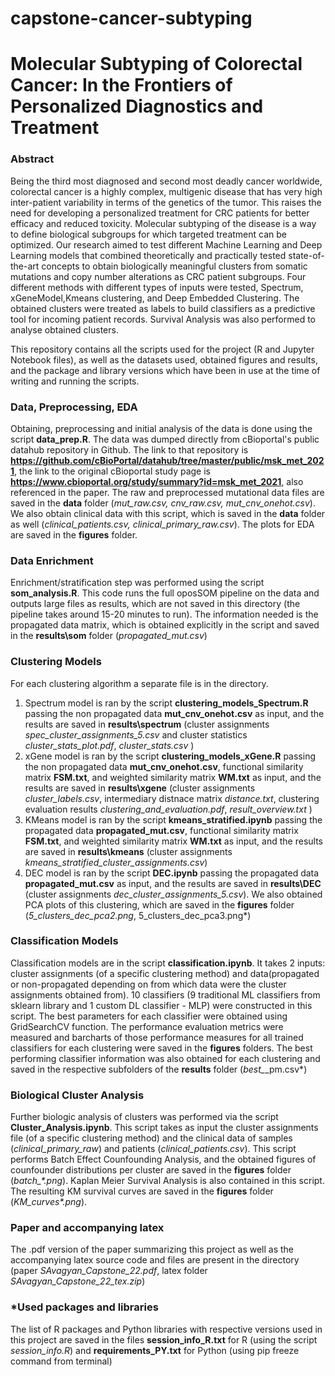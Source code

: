 # capstone-cancer-subtyping
# Molecular Subtyping of Colorectal Cancer: In the Frontiers of Personalized Diagnostics and Treatment

### Abstract
Being the third most diagnosed and second most deadly cancer worldwide, colorectal cancer is a
highly complex, multigenic disease that has very high inter-patient variability in terms of the genetics of the
tumor. This raises the need for developing a personalized treatment for CRC patients for better efficacy and
reduced toxicity. Molecular subtyping of the disease is a way to define biological subgroups for which targeted
treatment can be optimized. Our research aimed to test different Machine Learning and Deep Learning models
that combined theoretically and practically tested state-of-the-art concepts to obtain biologically meaningful clusters from somatic mutations and copy number alterations as CRC patient subgroups. Four different methods with different types of inputs were tested, Spectrum, xGeneModel,Kmeans clustering, and Deep Embedded Clustering. The obtained clusters were treated as labels to build classifiers as a predictive tool for incoming patient records. Survival Analysis was also performed to analyse obtained clusters.

This repository contains all the scripts used for the project (R and Jupyter Notebook files), as well as the datasets used, obtained figures and results, and the package and library versions which have been in use at the time of writing and running the scripts.

### Data, Preprocessing, EDA
Obtaining, preprocessing and initial analysis of the data is done using the script **data_prep.R**.
The data was dumped directly from cBioportal's public datahub repository in Github. The link to that repository is **https://github.com/cBioPortal/datahub/tree/master/public/msk_met_2021**, the link to the original cBioportal study page is **https://www.cbioportal.org/study/summary?id=msk_met_2021**, also referenced in the paper. The raw and preprocessed mutational data files are saved in the **data** folder (*mut_raw.csv, cnv_raw.csv, mut_cnv_onehot.csv*). We also obtain clinical data with this script, which is saved in the **data** folder as well (*clinical_patients.csv, clinical_primary_raw.csv*). The plots for EDA are saved in the **figures** folder.

### Data Enrichment
Enrichment/stratification step was performed using the script **som_analysis.R**. This code runs the full oposSOM pipeline on the data and outputs large files as results, which are not saved in this directory (the pipeline takes around 15-20 minutes to run). The information needed is the propagated data matrix, which is obtained explicitly in the script and saved in the **results\som** folder (*propagated_mut.csv*)

### Clustering Models
For each clustering algorithm a separate file is in the directory. 

1. Spectrum model is ran by the script **clustering_models_Spectrum.R** passing the non propagated data **mut_cnv_onehot.csv** as input, and the results are saved in **results\spectrum** (cluster assignments  *spec_cluster_assignments_5.csv* and cluster statistics *cluster_stats_plot.pdf*, *cluster_stats.csv* )
2. xGene model is ran by the script **clustering_models_xGene.R** passing the non propagated data **mut_cnv_onehot.csv**, functional similarity matrix **FSM.txt**, and weighted similarity matrix **WM.txt** as input, and the results are saved in **results\xgene** (cluster assignments  *cluster_labels.csv*, intermediary distnace matrix *distance.txt*, clustering evaluation results *clustering_and_evaluation.pdf*, *result_overview.txt* )
3. KMeans model is ran by the script **kmeans_stratified.ipynb** passing the propagated data **propagated_mut.csv**, functional similarity matrix **FSM.txt**, and weighted similarity matrix **WM.txt** as input, and the results are saved in **results\kmeans** (cluster assignments  *kmeans_stratified_cluster_assignments.csv*) 
4. DEC model is ran by the script **DEC.ipynb** passing the propagated data **propagated_mut.csv** as input, and the results are saved in **results\DEC** (cluster assignments  *dec_cluster_assignments_5.csv*). We also obtained PCA plots of this clustering, which are saved in the **figures** folder (*5_clusters_dec_pca2.png*, 5_clusters_dec_pca3.png*)

### Classification Models

Classification models are in the script **classification.ipynb**. It takes 2 inputs: cluster assignments (of a specific clustering method) and data(propagated or non-propagated depending on from which data were the cluster assignments obtained from). 10 classifiers (9 traditional ML classifiers from sklearn library and 1 custom DL classifier - MLP) were constructed in this script. The best parameters for each classifier were obtained using GridSearchCV function. The performance evaluation metrics were measured and barcharts of those performance measures for all trained classifiers for each clustering were saved in the **figures** folders. The best performing classifier information was also obtained for each clustering and saved in the respective subfolders of the **results** folder (*best_*_pm.csv*)

### Biological Cluster Analysis

Further biologic analysis of clusters was performed via the script **Cluster_Analysis.ipynb**. This script takes as input the cluster assignments file (of a specific clustering method) and the clinical data of samples (*clinical_primary_raw*) and patients (*clinical_patients.csv*). This script performs Batch Effect Counfounding Analysis, and the obtained figures of counfounder distributions per cluster are saved in the **figures** folder (*batch_\*.png*). Kaplan Meier Survival Analysis is also contained in this script. The resulting KM survival curves are saved in the  **figures** folder (*KM_curves\*.png*).

### Paper and accompanying latex 

The .pdf version of the paper summarizing this project as well as the accompanying latex source code and files are present in the directory (paper *SAvagyan_Capstone_22.pdf*, latex folder *SAvagyan_Capstone_22_tex.zip*)

### *Used packages and libraries

The list of R packages and Python libraries with respective versions used in this project are saved in the files **session_info_R.txt** for R (using the script *session_info.R*) and **requirements_PY.txt** for Python (using pip freeze command from terminal)






